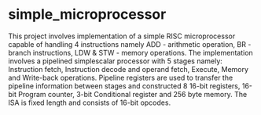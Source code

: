 # simple_microprocessor
This project involves implementation of a simple RISC microprocessor capable of handling 4 instructions namely ADD - arithmetic operation, BR - branch instructions, LDW &amp; STW - memory operations. The implementation involves a pipelined simplescalar processor with 5 stages namely: Instruction fetch, Instruction decode and operand fetch, Execute, Memory and Write-back operations. Pipeline registers are used to transfer the pipeline information between stages and constructed 8 16-bit registers, 16-bit Program counter, 3-bit Conditional register and 256 byte memory. The ISA is fixed length and consists of 16-bit opcodes. 
